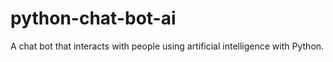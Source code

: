# python-chat-bot-ai
A chat bot that interacts with people using artificial intelligence with Python.
